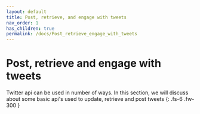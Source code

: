 ```yaml
---
layout: default
title: Post, retrieve, and engage with tweets
nav_order: 1
has_children: true
permalink: /docs/Post_retrieve_engage_with_tweets
---
```


# Post, retrieve and engage with tweets


Twitter api can be used in number of ways. In this section, we will discuss about some basic api's used to update, retrieve and post tweets
{: .fs-6 .fw-300 }
